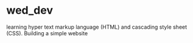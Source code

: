 # wed_dev
learning hyper text markup language (HTML) and cascading style sheet (CSS). Building a simple website 

